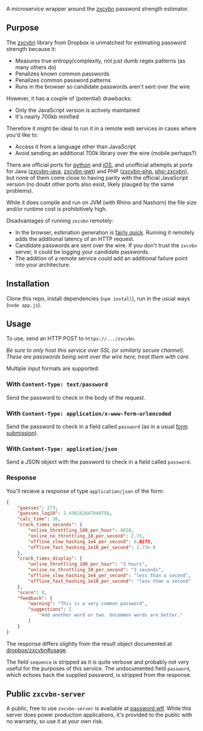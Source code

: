 A microservice wrapper around the [zxcvbn](https://github.com/dropbox/zxcvbn) password strength estimator.


## Purpose

The [zxcvbn](https://github.com/dropbox/zxcvbn) library from Dropbox is unmatched for estimating password strength because it:

* Measures true entropy/complexity, not just dumb regex patterns (as many others do)
* Penalizes known common passwords
* Penalizes common password patterns
* Runs in the browser so candidate passwords aren't sent over the wire

However, it has a couple of (potential) drawbacks:

* Only the JavaScript version is actively maintained
* It's nearly 700kb minified

Therefore it might be ideal to run it in a remote web services in cases where you'd like to:

* Access it from a language other than JavaScript
* Avoid sending an additional 700k library over the wire (mobile perhaps?)

There are official ports for [python](https://github.com/dropbox/python-zxcvbn) and [iOS](https://github.com/dropbox/zxcvbn-ios), and unofficial attempts at ports for Java ([zxcvbn-java](https://github.com/matthis-perrin/zxcvbn-java), [zxcvbn-gwt](https://github.com/Legioth/zxcvbn-gwt)) and PHP ([zxcvbn-php](https://github.com/bjeavons/zxcvbn-php), [php-zxcvbn](https://github.com/Dreyer/php-zxcvbn)), but none of them come close to having parity with the official JavaScript version (no doubt other ports also exist, likely plauged by the same problems).

While it does compile and run on JVM (with Rhino and Nashorn) the file size and/or runtime cost is prohibitively high.

Disadvantages of running `zxcvbn` remotely:

* In the browser, estimation generation is [fairly quick](https://github.com/dropbox/zxcvbn#runtime-latency). Running it remotely adds the additional latency of an HTTP request.
* Candidate passwords are sent over the wire. If you don't trust the `zxcvbn` server, it could be logging your candidate passwords.
* The addition of a remote service could add an additional failure point into your architecture.


## Installation

Clone this repo, install dependencies (`npm install`), run in the usual ways (`node app.js`).

## Usage

To use, send an HTTP POST to `https://.../zxcvbn`.

*Be sure to only host this service over SSL (or similarly secure channel). These are passwords being sent over the wire here; treat them with care.*

Multiple input formats are supported:

### With `Content-Type: text/password`

Send the password to check in the body of the request.

### With `Content-Type: application/x-www-form-urlencoded`

Send the password to check in a field called `password` (as in a usual [form submission](https://developer.mozilla.org/en-US/docs/Web/Guide/HTML/Forms/Sending_and_retrieving_form_data)).

### With `Content-Type: application/json`

Send a JSON object with the password to check in a field called `password`.

### Response

You'll recieve a response of type `application/json` of the form:

```json
{
	"guesses": 273,
	"guesses_log10": 2.436162647040756,
	"calc_time": 16,
	"crack_times_seconds": {  
		"online_throttling_100_per_hour": 9828,
		"online_no_throttling_10_per_second": 2.73,
		"offline_slow_hashing_1e4_per_second": 0.0273,
		"offline_fast_hashing_1e10_per_second": 2.73e-8
	},
	"crack_times_display": {  
		"online_throttling_100_per_hour": "3 hours",
		"online_no_throttling_10_per_second": "3 seconds",
		"offline_slow_hashing_1e4_per_second": "less than a second",
		"offline_fast_hashing_1e10_per_second": "less than a second"
	},
	"score": 0,
	"feedback": {  
		"warning": "This is a very common password",
		"suggestions": [  
			"Add another word or two. Uncommon words are better."
		]
	}
}
```

The response differs slightly from the result object documented at [dropbox/zxcvbn#usage](https://github.com/dropbox/zxcvbn#usage).

The field `sequence` is stripped as it is quite verbose and probably not very useful for the purposes of this service. The undocumented field `password`, which echoes back the supplied password, is stripped from the response.


## Public `zxcvbn-server`

A public, free to use `zxcvbn-server` is available at [password.wtf](https://password.wtf). While this server does power production applications, it's provided to the public with no warranty, so use it at your own risk.

